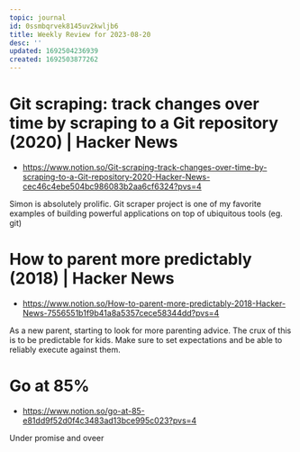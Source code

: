 ```yaml
---
topic: journal
id: 0ssmbqrvek8145uv2kwljb6
title: Weekly Review for 2023-08-20
desc: ''
updated: 1692504236939
created: 1692503877262
---
```


# Git scraping: track changes over time by scraping to a Git repository (2020) | Hacker News
- https://www.notion.so/Git-scraping-track-changes-over-time-by-scraping-to-a-Git-repository-2020-Hacker-News-cec46c4ebe504bc986083b2aa6cf6324?pvs=4

Simon is absolutely prolific. Git scraper project is one of my favorite examples of building powerful applications on top of ubiquitous tools (eg. git)

# How to parent more predictably (2018) | Hacker News
- https://www.notion.so/How-to-parent-more-predictably-2018-Hacker-News-7556551b1f9b41a8a5357cece58344dd?pvs=4

As a new parent, starting to look for more parenting advice. The crux of this is to be predictable for kids. Make sure to set expectations and be able to reliably execute against them. 

# Go at 85%
- https://www.notion.so/go-at-85-e81dd9f52d0f4c3483ad13bce995c023?pvs=4

Under promise and oveer 
